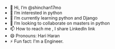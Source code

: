 - 👋 Hi, I’m @shinchan17mo
- 👀 I’m interested in python 
- 🌱 I’m currently learning python and Django 
- 💞️ I’m looking to collaborate on masters in python 
- 📫 How to reach me , I share LinkedIn link
- 😄 Pronouns: Hari Haran
- ⚡ Fun fact: I'm a Engineer.

<!---
shinchan17mo/shinchan17mo is a ✨ special ✨ repository because its `README.md` (this file) appears on your GitHub profile.
You can click the Preview link to take a look at your changes.
--->
